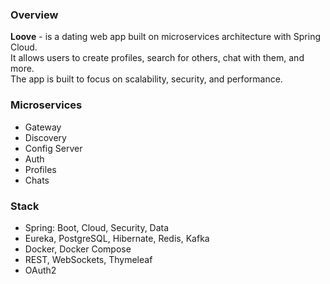 ### Overview
**Loove** - is a dating web app built on microservices architecture with Spring Cloud. \
It allows users to create profiles, search for others, chat with them, and more. \
The app is built to focus on scalability, security, and performance.

### Microservices
- Gateway
- Discovery
- Config Server
- Auth
- Profiles
- Chats

### Stack
- Spring: Boot, Cloud, Security, Data
- Eureka, PostgreSQL, Hibernate, Redis, Kafka
- Docker, Docker Compose
- REST, WebSockets, Thymeleaf
- OAuth2
